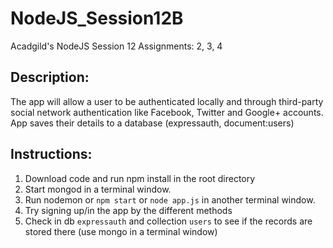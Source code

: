 # NodeJS_Session12B
Acadgild's NodeJS Session 12 Assignments: 2, 3, 4


## Description:
The app will allow a user to be authenticated locally and through third-party social network authentication like Facebook, Twitter and Google+ accounts. App saves their details to a database (expressauth, document:users)  

## Instructions:
1. Download code and run npm install in the root directory
2. Start mongod in a terminal window.
3. Run nodemon or `npm start` or `node app.js` in another terminal window.
4. Try signing up/in the app by the different methods 
5. Check in db `expressauth` and collection `users` to see if the records are stored there (use mongo in a terminal window)
